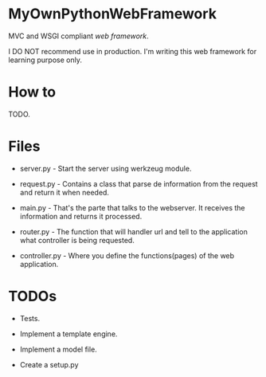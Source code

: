 # MyOwnPythonWebFramework


MVC and WSGI compliant *web framework*.

I DO NOT recommend use in production. I'm writing this web framework for learning purpose only.


# How to

TODO.


# Files

* server.py - Start the server using werkzeug module.

* request.py - Contains a class that parse de information from the request and return it when needed.

* main.py - That's the parte that talks to the webserver. It receives the information and returns it processed.

* router.py - The function that will handler url and tell to the application what controller is being requested.

* controller.py - Where you define the functions(pages) of the web application.


# TODOs

* Tests.

* Implement a template engine.

* Implement a model file.

* Create a setup.py
